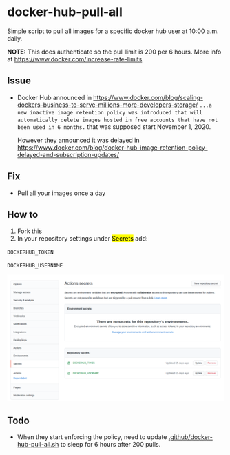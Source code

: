 # docker-hub-pull-all

Simple script to pull all images for a specific docker hub user at 10:00 a.m. daily.

**NOTE:** This does authenticate so the pull limit is 200 per 6 hours. More info at https://www.docker.com/increase-rate-limits


## Issue
* Docker Hub announced in https://www.docker.com/blog/scaling-dockers-business-to-serve-millions-more-developers-storage/ ```...a new inactive image retention policy was introduced that will automatically delete images hosted in free accounts that have not been used in 6 months.``` that was supposed start November 1, 2020.

  However they announced it was delayed in https://www.docker.com/blog/docker-hub-image-retention-policy-delayed-and-subscription-updates/


## Fix
* Pull all your images once a day

## How to
1. Fork this
2. In your repository settings under <mark style="background-color: yellow">Secrets</mark>  add:

  `DOCKERHUB_TOKEN`

  `DOCKERHUB_USERNAME`

![](/images/repo_secret_settings.png)

## Todo
* When they start enforcing the policy, need to update [.github/docker-hub-pull-all.sh](.github/docker-hub-pull-all.sh) to sleep for 6 hours after 200 pulls.

